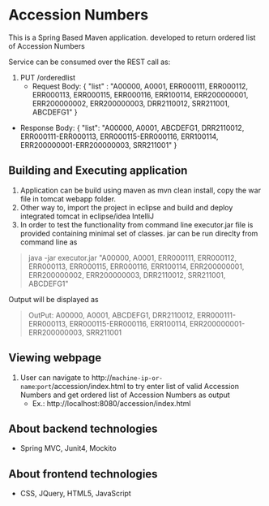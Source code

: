 # Accession Numbers
This is a Spring Based Maven application. developed to return ordered list of Accession Numbers

Service can be consumed over the REST call as:

1. PUT /orderedlist 
	- Request Body: {
	    "list" : "A00000, A0001, ERR000111, ERR000112, ERR000113, ERR000115, ERR000116, ERR100114, ERR200000001, ERR200000002, ERR200000003, DRR2110012, SRR211001, ABCDEFG1"
}

  - Response Body: {
      "list": "A00000, A0001, ABCDEFG1, DRR2110012, ERR000111-ERR000113, ERR000115-ERR000116, ERR100114, ERR200000001-ERR200000003, SRR211001"
  }

## Building and Executing application
1. Application can be build using maven as mvn clean install, copy the war file in tomcat webapp folder.
2. Other way to, import the project in eclipse and build and deploy integrated tomcat in eclipse/idea IntelliJ
3. In order to test the functionality from command line executor.jar file is provided containing minimal set of classes. jar can be run direclty from command line as 
> java -jar executor.jar "A00000, A0001, ERR000111, ERR000112, ERR000113, ERR000115, ERR000116, ERR100114, ERR200000001, ERR200000002, ERR200000003, DRR2110012, SRR211001, ABCDEFG1"

Output will be displayed as
> OutPut: A00000, A0001, ABCDEFG1, DRR2110012, ERR000111-ERR000113, ERR000115-ERR000116, ERR100114, ERR200000001-ERR200000003, SRR211001

## Viewing webpage
1. User can navigate to http://`machine-ip-or-name`:`port`/accession/index.html to try enter list of valid Accession Numbers and get ordered list of Accession Numbers as output
	- Ex.: http://localhost:8080/accession/index.html
	
## About backend technologies
- Spring MVC, Junit4, Mockito

## About frontend technologies
- CSS, JQuery, HTML5, JavaScript
